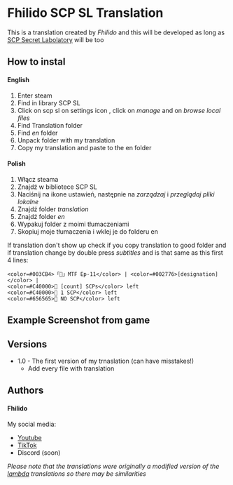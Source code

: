 # Fhilido SCP SL Translation

This is a translation created by <i>Fhilido</i> and this will be developed as long as [SCP Secret Labolatory](https://store.steampowered.com/app/700330/SCP_Secret_Laboratory/) will be too

## How to instal

#### English
1. Enter steam
2. Find in library SCP SL
3. Click on scp sl on settings icon ,  click on <i>manage</i> and on <i>browse local files</i>
5. Find Translation folder
6. Find <i>en</i> folder
7. Unpack folder with my translation
8. Copy my translation and paste to the en folder

#### Polish
1. Włącz steama
2. Znajdź w bibliotece SCP SL
3. Naciśnij na ikone ustawień, następnie na <i>zarządzaj</i> i <i>przeglądaj pliki lokalne</i>
5. Znajdź folder <i>translation</i>
6. Znajdź folder <i>en</i>
7. Wypakuj folder z moimi tłumaczeniami
8. Skopiuj moje tłumaczenia i wklej je do folderu en

If translation don't show up check if you copy translation to good folder and if translation change by double press <i>subtitles</i> and is that same as this first 4 lines:
````
<color=#003CB4>「👥」MTF Ep-11</color> | <color=#002776>[designation]</color> | 
<color=#C40000>🔆 [count] SCPs</color> left
<color=#C40000>🔆 1 SCP</color> left
<color=#656565>🔆 NO SCP</color> left
````

## Example Screenshot from game


## Versions
* 1.0 - The first version of my trnaslation (can have misstakes!)
  * Add every file with translation
## Authors

#### Fhilido
My social media:
* [Youtube](https://www.youtube.com/@Fhilido)
* [TikTok](https://www.tiktok.com/@fhilido)
* Discord (soon)

<i>Please note that the translations were originally a modified version of the [lambda](https://steamcommunity.com/sharedfiles/filedetails/?id=2989239726) translations so there may be similarities</i>
